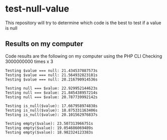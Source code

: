 # test-null-value
This repository will try to determine which code is the best to test if a value is null
## Results on my computer
Code results are the following on my computer using the PHP CLI
    Checking 3000000000 times x 3
    
    Testing $value === null: 21.434537887573s
    Testing $value === null: 21.564932823181s
    Testing $value === null: 20.216790914536s
    
    Testing null === $value: 22.929952144623s
    Testing null === $value: 21.845438957214s
    Testing null === $value: 20.787739992142s
    
    Testing is_null($value): 17.667958974838s
    Testing is_null($value): 18.875331163406s
    Testing is_null($value): 20.101562976837s
    
    Testing empty($value): 23.507313966751s
    Testing empty($value): 19.054686069489s
    Testing empty($value): 18.982324123383s

